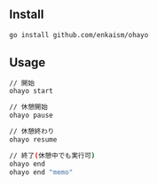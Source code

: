 ## Install

```bash
go install github.com/enkaism/ohayo
```

## Usage

```bash
// 開始
ohayo start

// 休憩開始
ohayo pause

// 休憩終わり
ohayo resume

// 終了(休憩中でも実行可)
ohayo end
ohayo end "memo"
```
